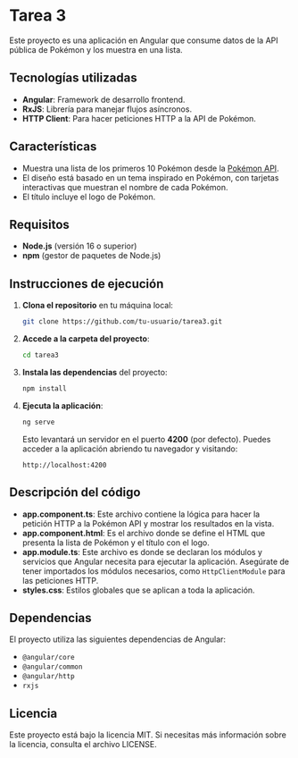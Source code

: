 # Tarea 3

Este proyecto es una aplicación en Angular que consume datos de la API pública de Pokémon y los muestra en una lista.

## **Tecnologías utilizadas**

- **Angular**: Framework de desarrollo frontend.
- **RxJS**: Librería para manejar flujos asíncronos.
- **HTTP Client**: Para hacer peticiones HTTP a la API de Pokémon.

## **Características**

- Muestra una lista de los primeros 10 Pokémon desde la [Pokémon API](https://pokeapi.co/).
- El diseño está basado en un tema inspirado en Pokémon, con tarjetas interactivas que muestran el nombre de cada Pokémon.
- El título incluye el logo de Pokémon.

## **Requisitos**

- **Node.js** (versión 16 o superior)
- **npm** (gestor de paquetes de Node.js)

## **Instrucciones de ejecución**

1. **Clona el repositorio** en tu máquina local:

    ```bash
    git clone https://github.com/tu-usuario/tarea3.git
    ```

2. **Accede a la carpeta del proyecto**:

    ```bash
    cd tarea3
    ```

3. **Instala las dependencias** del proyecto:

    ```bash
    npm install
    ```

4. **Ejecuta la aplicación**:

    ```bash
    ng serve
    ```

    Esto levantará un servidor en el puerto **4200** (por defecto). Puedes acceder a la aplicación abriendo tu navegador y visitando:

    ```url
    http://localhost:4200
    ```

## **Descripción del código**

- **app.component.ts**: Este archivo contiene la lógica para hacer la petición HTTP a la Pokémon API y mostrar los resultados en la vista.
- **app.component.html**: Es el archivo donde se define el HTML que presenta la lista de Pokémon y el título con el logo.
- **app.module.ts**: Este archivo es donde se declaran los módulos y servicios que Angular necesita para ejecutar la aplicación. Asegúrate de tener importados los módulos necesarios, como `HttpClientModule` para las peticiones HTTP.
- **styles.css**: Estilos globales que se aplican a toda la aplicación.

## **Dependencias**

El proyecto utiliza las siguientes dependencias de Angular:

- `@angular/core`
- `@angular/common`
- `@angular/http`
- `rxjs`

## **Licencia**

Este proyecto está bajo la licencia MIT. Si necesitas más información sobre la licencia, consulta el archivo LICENSE.
